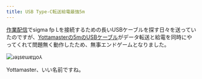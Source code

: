 ```yaml
---
title: USB Type-C転送給電最強5m
---
```

[作業配信](https://www.youtube.com/c/r7kamura)でsigma fp Lを接続するための長いUSBケーブルを探す日々を送っていたのですが、[Yottamasterの5mのUSBケーブル](https://www.amazon.co.jp/dp/B09Y1BY75P)がデータ転送と給電を同時にやってくれて問題無く動作したため、無事エンドゲームとなりました。

![](https://lh4.googleusercontent.com/if1pvigKBjs_2sjGJNJ0OHj5LTjG-r47ldVci5VdSADvN1esZwcAM-jJi5HA-SErpOwc9XI0oxl7zO4IOwdp3Po2HXOOIM4f8o4cl35L5bvjl7g2Ts8nR7meQ3SPdTBhZF-TnZlPz7ffYRostfUQPWk "ɹǝʇsɐɯɐʇʇo⅄")

Yottamaster、いい名前ですね。
